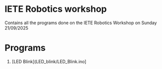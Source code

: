 # IETE Robotics workshop

Contains all the programs done on the IETE Robotics Workshop on Sunday 21/09/2025

# Programs 

1. [LED Blink](LED_blink/LED_Blink.ino]
